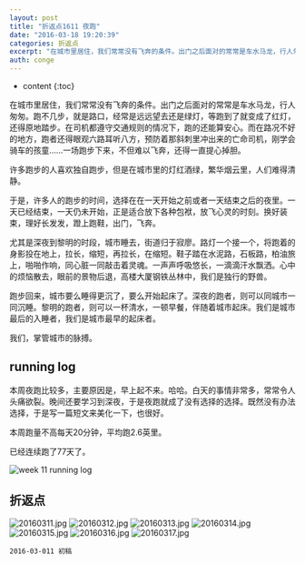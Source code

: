 ```yaml
---
layout: post
title: "折返点1611 夜跑"
date: "2016-03-18 19:20:39"
categories: 折返点
excerpt: "在城市里居住，我们常常没有飞奔的条件。出门之后面对的常常是车水马龙，行人匆匆。跑不几步，就是路口，经常是远远望去还是绿灯，等跑到了就变成了红灯，..."
auth: conge
---
```

* content
{:toc}

在城市里居住，我们常常没有飞奔的条件。出门之后面对的常常是车水马龙，行人匆匆。跑不几步，就是路口，经常是远远望去还是绿灯，等跑到了就变成了红灯，还得原地踏步。在司机都遵守交通规则的情况下，跑的还能算安心。而在路况不好的地方，跑者还得眼观六路耳听八方，预防着那斜刺里冲出来的亡命司机，刚学会骑车的孩童……一场跑步下来，不但难以飞奔，还得一直提心掉胆。

许多跑步的人喜欢独自跑步，但是在城市里的灯红酒绿，繁华烟云里，人们难得清静。

于是，许多人的跑步的时间，选择在在一天开始之前或者一天结束之后的夜里。一天已经结束，一天仍未开始，正是适合放下各种包袱，放飞心灵的时刻。换好装束，理好长发发，蹬上跑鞋，出门，飞奔。

尤其是深夜到黎明的时段，城市睡去，街道归于寂廖。路灯一个接一个，将跑着的身影投在地上，拉长，缩短，再拉长，在缩短。鞋子踏在水泥路，石板路，柏油旅上，啪啪作响，同心脏一同敲击着灵魂。一声声呼吸悠长，一滴滴汗水飘洒。心中的烦恼散去，眼前的景物后退，高楼大厦钢铁丛林中，我们是独行的野兽。

跑步回来，城市要么睡得更沉了，要么开始起床了。深夜的跑者，则可以同城市一同沉睡。黎明的跑者，则可以一杯清水，一顿早餐，伴随着城市起床。我们是城市最后的入睡者，我们是城市最早的起床者。

我们，掌管城市的脉搏。

## running log

本周夜跑比较多，主要原因是，早上起不来。哈哈。白天的事情非常多，常常令人头痛欲裂。晚间还要学习到深夜，于是夜跑就成了没有选择的选择。既然没有办法选择，于是写一篇短文来美化一下，也很好。

本周跑量不高每天20分钟，平均跑2.6英里。

已经连续跑了77天了。

![week 11 running log](/assets/images/折返点/118382-60e3d3e0692cc109.png)

## 折返点

![20160311.jpg](/assets/images/折返点/118382-6fff3737d79daaf7.jpg)
![20160312.jpg](/assets/images/折返点/118382-3941e2c5e6d365cf.jpg)
![20160313.jpg](/assets/images/折返点/118382-32c6576d36f6f33b.jpg)
![20160314.jpg](/assets/images/折返点/118382-d892014eff9c23c3.jpg)
![20160315.jpg](/assets/images/折返点/118382-c62253e220e044dd.jpg)
![20160316.jpg](/assets/images/折返点/118382-b8b52fa2c2c4551f.jpg)
![20160317.jpg](/assets/images/折返点/118382-f280fe929a103ee1.jpg)


```
2016-03-011 初稿
```
